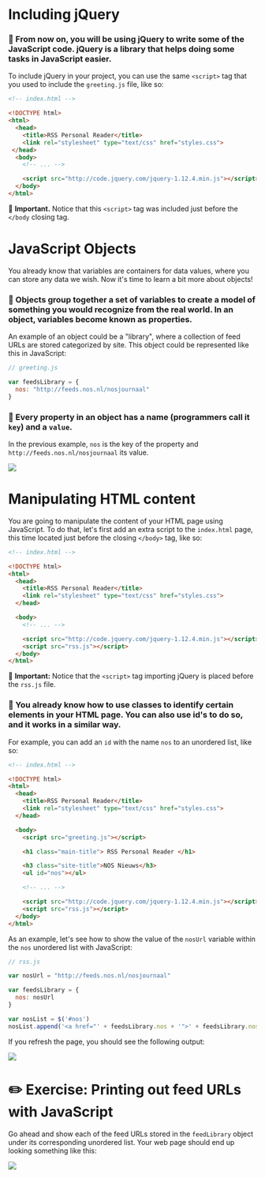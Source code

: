 # Including jQuery

### 🌟 From now on, you will be using jQuery to write some of the JavaScript code. jQuery is a library that helps doing some tasks in JavaScript easier.

To include jQuery in your project, you can use the same `<script>` tag that you used to include the `greeting.js` file, like so:

```html
<!-- index.html -->

<!DOCTYPE html>
<html>
  <head>
    <title>RSS Personal Reader</title>
    <link rel="stylesheet" type="text/css" href="styles.css">
 </head>
  <body>
    <!-- ... -->

    <script src="http://code.jquery.com/jquery-1.12.4.min.js"></script>
  </body>
</html>
```

📍 **Important.** Notice that this `<script>` tag was included just before the `</body` closing tag.





# JavaScript Objects

You already know that variables are containers for data values, where you can store any data we wish. Now it's time to learn a bit more about objects!

### 🌟 Objects group together a set of variables to create a model of something you would recognize from the real world. In an object, variables become known as properties.

An example of an object could be a "library", where a collection of feed URLs are stored categorized by site. This object could be represented like this in JavaScript:

```javascript
// greeting.js

var feedsLibrary = {
  nos: "http://feeds.nos.nl/nosjournaal"
}
```

### 🌟 Every property in an object has a name (programmers call it `key`) and a `value`.

In the previous example, `nos` is the key of the property and `http://feeds.nos.nl/nosjournaal` its value.

[![](http://cd.sseu.re/20170208-2fc5s.png)](http://cd.sseu.re/20170208-2fc5s.png)





# Manipulating HTML content

You are going to manipulate the content of your HTML page using JavaScript. To do that, let's first add an extra script to the `index.html` page, this time located just before the closing `</body>` tag, like so:

```html
<!-- index.html -->

<!DOCTYPE html>
<html>
  <head>
    <title>RSS Personal Reader</title>
    <link rel="stylesheet" type="text/css" href="styles.css">
  </head>

  <body>
    <!-- ... -->

    <script src="http://code.jquery.com/jquery-1.12.4.min.js"></script>
    <script src="rss.js"></script>
  </body>
</html>
```

📍 **Important:** Notice that the `<script>` tag importing jQuery is placed before the `rss.js` file.


### 🌟 You already know how to use classes to identify certain elements in your HTML page. You can also use **id**'s to do so, and it works in a similar way.

For example, you can add an `id` with the name `nos` to an unordered list, like so:

```html
<!-- index.html -->

<!DOCTYPE html>
<html>
  <head>
    <title>RSS Personal Reader</title>
    <link rel="stylesheet" type="text/css" href="styles.css">
  </head>

  <body>
    <script src="greeting.js"></script>

    <h1 class="main-title"> RSS Personal Reader </h1>

    <h3 class="site-title">NOS Nieuws</h3>
    <ul id="nos"></ul>

    <!-- ... -->

    <script src="http://code.jquery.com/jquery-1.12.4.min.js"></script>
    <script src="rss.js"></script>
  </body>
</html>
```

As an example, let's see how to show the value of the `nosUrl` variable within the `nos` unordered list with JavaScript:

```javascript
// rss.js

var nosUrl = "http://feeds.nos.nl/nosjournaal"

var feedsLibrary = {
  nos: nosUrl
}

var nosList = $('#nos')
nosList.append('<a href="' + feedsLibrary.nos + '">' + feedsLibrary.nos +'</a>')
```

If you refresh the page, you should see the following output:

[![](http://cd.sseu.re/20170208-cvsiy.png)](http://cd.sseu.re/20170208-cvsiy.png)





# ✏️ Exercise: Printing out feed URLs with JavaScript

Go ahead and show each of the feed URLs stored in the `feedLibrary` object under its corresponding unordered list. Your web page should end up looking something like this:

[![](http://cd.sseu.re/20170208-f0ebf.png)](http://cd.sseu.re/20170208-f0ebf.png)
